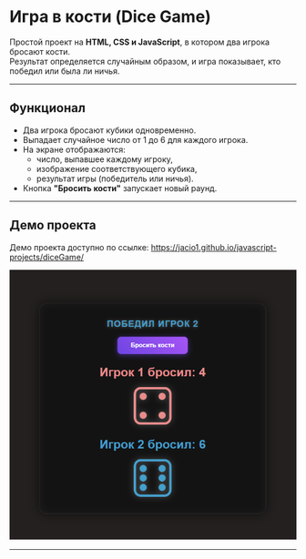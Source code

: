 # Игра в кости (Dice Game)

Простой проект на **HTML, CSS и JavaScript**, в котором два игрока бросают кости.  
Результат определяется случайным образом, и игра показывает, кто победил или была ли ничья.

---

## Функционал

- Два игрока бросают кубики одновременно.
- Выпадает случайное число от 1 до 6 для каждого игрока.
- На экране отображаются:
  - число, выпавшее каждому игроку,
  - изображение соответствующего кубика,
  - результат игры (победитель или ничья).
- Кнопка **"Бросить кости"** запускает новый раунд.

---

## Демо проекта

Демо проекта доступно по ссылке: https://jacio1.github.io/javascript-projects/diceGame/

![Интерфейс игры](./images/interface.png)

---


